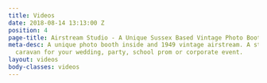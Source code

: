 ```yaml
---
title: Videos
date: 2018-08-14 13:13:00 Z
position: 4
page-title: Airstream Studio - A Unique Sussex Based Vintage Photo Booth
meta-desc: A unique photo booth inside and 1949 vintage airstream. A stunning retro
  caravan for your wedding, party, school prom or corporate event.
layout: videos
body-classes: videos
---
```


